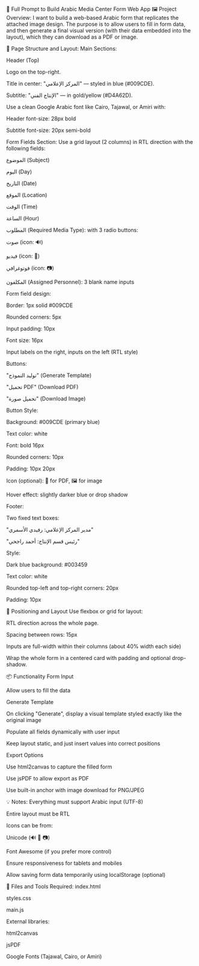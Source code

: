 🔧 Full Prompt to Build Arabic Media Center Form Web App
🖼️ Project Overview:
I want to build a web-based Arabic form that replicates the attached image design. The purpose is to allow users to fill in form data, and then generate a final visual version (with their data embedded into the layout), which they can download as a PDF or image.

📐 Page Structure and Layout:
Main Sections:

Header (Top)

Logo on the top-right.

Title in center: "المركز الإعلامي" — styled in blue (#009CDE).

Subtitle: "الإنتاج الفني" — in gold/yellow (#D4A62D).

Use a clean Google Arabic font like Cairo, Tajawal, or Amiri with:

Header font-size: 28px bold

Subtitle font-size: 20px semi-bold

Form Fields Section:
Use a grid layout (2 columns) in RTL direction with the following fields:

الموضوع (Subject)

اليوم (Day)

التاريخ (Date)

الموقع (Location)

الوقت (Time)

الساعة (Hour)

المطلوب (Required Media Type): with 3 radio buttons:

صوت (icon: 🔊)

فيديو (icon: 🎥)

فوتوغرافي (icon: 📷)

المكلفون (Assigned Personnel): 3 blank name inputs

Form field design:

Border: 1px solid #009CDE

Rounded corners: 5px

Input padding: 10px

Font size: 16px

Input labels on the right, inputs on the left (RTL style)

Buttons:

"توليد النموذج" (Generate Template)

"تحميل PDF" (Download PDF)

"تحميل صورة" (Download Image)

Button Style:

Background: #009CDE (primary blue)

Text color: white

Font: bold 16px

Rounded corners: 10px

Padding: 10px 20px

Icon (optional): 🧾 for PDF, 🖼️ for image

Hover effect: slightly darker blue or drop shadow

Footer:

Two fixed text boxes:

"مدير المركز الإعلامي: رفيدي الأسمري"

"رئيس قسم الإنتاج: أحمد راجحي"

Style:

Dark blue background: #003459

Text color: white

Rounded top-left and top-right corners: 20px

Padding: 10px

🧭 Positioning and Layout
Use flexbox or grid for layout:

RTL direction across the whole page.

Spacing between rows: 15px

Inputs are full-width within their columns (about 40% width each side)

Wrap the whole form in a centered card with padding and optional drop-shadow.

📦 Functionality
Form Input

Allow users to fill the data

Generate Template

On clicking "Generate", display a visual template styled exactly like the original image

Populate all fields dynamically with user input

Keep layout static, and just insert values into correct positions

Export Options

Use html2canvas to capture the filled form

Use jsPDF to allow export as PDF

Use built-in anchor with image download for PNG/JPEG

💡 Notes:
Everything must support Arabic input (UTF-8)

Entire layout must be RTL

Icons can be from:

Unicode (🔊 🎥 📷)

Font Awesome (if you prefer more control)

Ensure responsiveness for tablets and mobiles

Allow saving form data temporarily using localStorage (optional)

📂 Files and Tools Required:
index.html

styles.css

main.js

External libraries:

html2canvas

jsPDF

Google Fonts (Tajawal, Cairo, or Amiri)